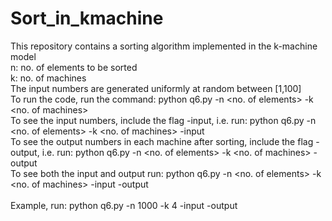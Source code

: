 # Sort_in_kmachine
This repository contains a sorting algorithm implemented in the k-machine model <br />
n: no. of elements to be sorted <br />
k: no. of machines <br />
The input numbers are generated uniformly at random between [1,100] <br />
To run the code, run the command: python q6.py -n <no. of elements> -k <no. of machines> <br /> 
To see the input numbers, include the flag -input, i.e. run: python q6.py -n <no. of elements> -k <no. of machines> -input<br />
To see the output numbers in each machine after sorting, include the flag -output, i.e. run: python q6.py -n <no. of elements> -k <no. of machines> -output <br />
To see both the input and output run: python q6.py -n <no. of elements> -k <no. of machines> -input -output <br />
<br />
Example, run: python q6.py -n 1000 -k 4 -input -output <br />
